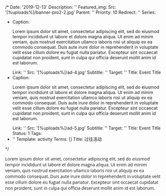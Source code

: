 /*
Date: '2019-12-13'
Description: ''
Featured_img:
  Src: '[%uploads%]/banner-pro2-2.jpg'
Parent: ''
Priority: 10
Redirect: ''
Series:
- Caption: <p>Lorem ipsum dolor sit amet, consectetur adipiscing elit, sed do eiusmod
    tempor incididunt ut labore et dolore magna aliqua. Ut enim ad minim veniam, quis
    nostrud exercitation ullamco laboris nisi ut aliquip ex ea commodo consequat.
    Duis aute irure dolor in reprehenderit in voluptate velit esse cillum dolore eu
    fugiat nulla pariatur. Excepteur sint occaecat cupidatat non proident, sunt in
    culpa qui officia deserunt mollit anim id est laborum.</p>
  Link: ''
  Src: '[%uploads%]/ad-4.jpg'
  Subtitle: ''
  Target: ''
  Title: Event Title
- Caption: <p>Lorem ipsum dolor sit amet, consectetur adipiscing elit, sed do eiusmod
    tempor incididunt ut labore et dolore magna aliqua. Ut enim ad minim veniam, quis
    nostrud exercitation ullamco laboris nisi ut aliquip ex ea commodo consequat.
    Duis aute irure dolor in reprehenderit in voluptate velit esse cillum dolore eu
    fugiat nulla pariatur. Excepteur sint occaecat cupidatat non proident, sunt in
    culpa qui officia deserunt mollit anim id est laborum.</p>
  Link: ''
  Src: '[%uploads%]/ad-5.jpg'
  Subtitle: ''
  Target: ''
  Title: Event Title
Status: 1
Tags:
- ''
Template: activity
Terms: []
Title: 过往活动

*/










<p><span style="font-family: &quot;Open Sans&quot;, Arial, sans-serif; text-align: justify;">Lorem ipsum dolor sit amet, consectetur adipiscing elit, sed do eiusmod tempor incididunt ut labore et dolore magna aliqua. Ut enim ad minim veniam, quis nostrud exercitation ullamco laboris nisi ut aliquip ex ea commodo consequat. Duis aute irure dolor in reprehenderit in voluptate velit esse cillum dolore eu fugiat nulla pariatur. Excepteur sint occaecat cupidatat non proident, sunt in culpa qui officia deserunt mollit anim id est laborum.</span></p>